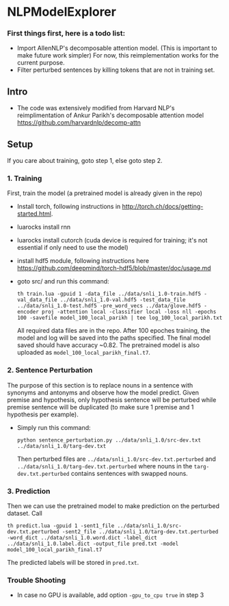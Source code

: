 # NLPModelExplorer

### First things first, here is a todo list:
- Import AllenNLP's decomposable attention model. (This is important to make future work simpler) For now, this reimplementation works for the current purpose.
- Filter perturbed sentences by killing tokens that are not in training set.

## Intro
- The code was extensively modified from Harvard NLP's reimplimentation of Ankur Parikh's decomposable attention model https://github.com/harvardnlp/decomp-attn

## Setup

If you care about training, goto step 1, else goto step 2.

### 1. Training
  First, train the model (a pretrained model is already given in the repo)
  - Install torch, following instructions in http://torch.ch/docs/getting-started.html.
  - luarocks install rnn
  - luarocks install cutorch (cuda device is required for training; it's not essential if only need to use the model)
  - install hdf5 module, following instructions here https://github.com/deepmind/torch-hdf5/blob/master/doc/usage.md
  - goto src/ and run this command:
  
    `th train.lua -gpuid 1 -data_file ../data/snli_1.0-train.hdf5 -val_data_file ../data/snli_1.0-val.hdf5 -test_data_file ../data/snli_1.0-test.hdf5 -pre_word_vecs ../data/glove.hdf5 -encoder proj -attention local -classifier local -loss nll -epochs 100 -savefile model_100_local_parikh | tee log_100_local_parikh.txt`
    
    All required data files are in the repo. After 100 epoches training, the model and log will be saved into the paths specified. The final model saved should have accuracy ~0.82. The pretrained model is also uploaded as `model_100_local_parikh_final.t7`.
    
### 2. Sentence Perturbation
  The purpose of this section is to replace nouns in a sentence with synonyms and antonyms and observe how the model predict. Given premise and hypothesis, only hypothesis sentence will be perturbed while premise sentence will be duplicated (to make sure 1 premise and 1 hypothesis per example).
  - Simply run this command:
  
    `python sentence_perturbation.py ../data/snli_1.0/src-dev.txt ../data/snli_1.0/targ-dev.txt`
    
    Then perturbed files are `../data/snli_1.0/src-dev.txt.perturbed` and `../data/snli_1.0/targ-dev.txt.perturbed` where nouns in the `targ-dev.txt.perturbed` contains sentences with swapped nouns.
    
### 3. Prediction
  Then we can use the pretrained model to make prediction on the perturbed dataset. Call
  
  `th predict.lua -gpuid 1 -sent1_file ../data/snli_1.0/src-dev.txt.perturbed -sent2_file ../data/snli_1.0/targ-dev.txt.perturbed -word_dict ../data/snli_1.0.word.dict -label_dict ../data/snli_1.0.label.dict -output_file pred.txt -model model_100_local_parikh_final.t7`
  
  The predicted labels will be stored in `pred.txt`.
  
### Trouble Shooting
  - In case no GPU is available, add option `-gpu_to_cpu true` in step 3
  
  
